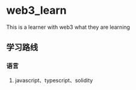 # web3_learn
This is a learner with web3 what they are learning

## 学习路线
### 语言
1. javascript、typescript、solidity

